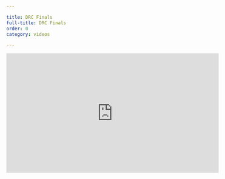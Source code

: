 ```yaml
---

title: DRC Finals
full-title: DRC Finals
order: 0
category: videos

---
```


<div class="auto-resizable-iframe"><div>
<iframe width="560" height="315" src="https://www.youtube.com/embed/TstdKAvPfEs" frameborder="0" allowfullscreen></iframe>
</div></div>